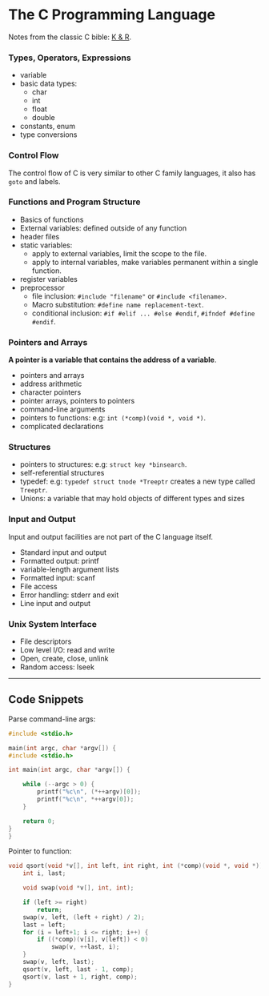 # The C Programming Language

Notes from the classic C bible: [K & R](https://www.amazon.com/Programming-Language-2nd-Brian-Kernighan/dp/0131103628).

### Types, Operators, Expressions

- variable
- basic data types:
    - char
    - int
    - float
    - double
- constants, enum
- type conversions

### Control Flow

The control flow of C is very similar to other C family languages, it also has `goto` and labels.

### Functions and Program Structure

- Basics of functions
- External variables: defined outside of any function
- header files
- static variables:
    - apply to external variables, limit the scope to the file.
    - apply to internal variables, make variables permanent within a single function.
- register variables
- preprocessor
    - file inclusion: `#include "filename"` or `#include <filename>`.
    - Macro substitution: `#define name replacement-text`.
    - conditional inclusion: `#if #elif ... #else #endif`, `#ifndef #define #endif`.

### Pointers and Arrays

**A pointer is a variable that contains the address of a variable**.

- pointers and arrays
- address arithmetic
- character pointers
- pointer arrays, pointers to pointers
- command-line arguments
- pointers to functions: e.g: `int (*comp)(void *, void *)`.
- complicated declarations

### Structures

- pointers to structures: e.g: `struct key *binsearch`.
- self-referential structures
- typedef: e.g: `typedef struct tnode *Treeptr` creates a new type called `Treeptr`.
- Unions: a variable that may hold objects of different types and sizes

### Input and Output

Input and output facilities are not part of the C language itself.

- Standard input and output
- Formatted output: printf
- variable-length argument lists
- Formatted input: scanf
- File access
- Error handling: stderr and exit
- Line input and output

### Unix System Interface

- File descriptors
- Low level I/O: read and write
- Open, create, close, unlink
- Random access: lseek

---

## Code Snippets

Parse command-line args:

```c
#include <stdio.h>

main(int argc, char *argv[]) {
#include <stdio.h>

int main(int argc, char *argv[]) {

    while (--argc > 0) {
        printf("%c\n", (*++argv)[0]);
        printf("%c\n", *++argv[0]);
    }

    return 0;
}
}
```

Pointer to function:

```c
void qsort(void *v[], int left, int right, int (*comp)(void *, void *)) {
    int i, last;

    void swap(void *v[], int, int);

    if (left >= right)
        return;
    swap(v, left, (left + right) / 2);
    last = left;
    for (i = left+1; i <= right; i++) {
        if ((*comp)(v[i], v[left]) < 0)
            swap(v, ++last, i);
    }
    swap(v, left, last);
    qsort(v, left, last - 1, comp);
    qsort(v, last + 1, right, comp);
}
```
